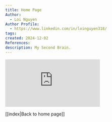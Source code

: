 ```yaml
---
title: Home Page
Author:
  - Loi Nguyen
Author Profile:
  - https://www.linkedin.com/in/loinguyen318/
tags: 
created: 2024-12-02
References: 
description: My Second Brain.
---
```



<div class="bentoAbout-wrapper">
<iframe class="fullIframe" frameBorder="0" src="https://bento.me/loinguyende" scrolling="no"></iframe>
</div>

[[index|Back to home page]]